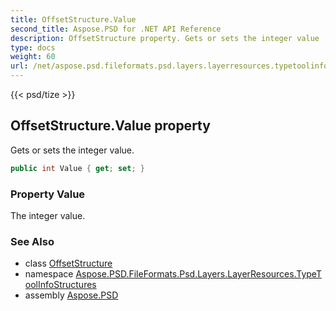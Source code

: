 ```yaml
---
title: OffsetStructure.Value
second_title: Aspose.PSD for .NET API Reference
description: OffsetStructure property. Gets or sets the integer value
type: docs
weight: 60
url: /net/aspose.psd.fileformats.psd.layers.layerresources.typetoolinfostructures/offsetstructure/value/
---
```

{{< psd/tize >}}
## OffsetStructure.Value property

Gets or sets the integer value.

```csharp
public int Value { get; set; }
```

### Property Value

The integer value.

### See Also

* class [OffsetStructure](../)
* namespace [Aspose.PSD.FileFormats.Psd.Layers.LayerResources.TypeToolInfoStructures](../../offsetstructure/)
* assembly [Aspose.PSD](../../../)


